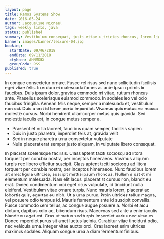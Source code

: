 ```yaml
---
layout: page
title: Ramos Systems Show
date: 2016-05-24
author: Jacqueline Michael
tags: weekly links, java
status: published
summary: Vestibulum consequat, justo vitae ultricies rhoncus, lorem ligula.
banner: images/banner/leisure-04.jpg
booking:
  startDate: 09/06/2018
  endDate: 09/11/2018
  ctyhocn: AHNMDHX
  groupCode: RSS
published: true
---
```

In congue consectetur ornare. Fusce vel risus sed nunc sollicitudin facilisis eget vitae felis. Interdum et malesuada fames ac ante ipsum primis in faucibus. Duis ipsum dolor, gravida commodo mi vitae, rutrum rhoncus ante. Phasellus scelerisque euismod commodo. In sodales leo vel odio faucibus fringilla. Aenean felis neque, semper a malesuada et, vestibulum non est. Duis a erat id lorem porta imperdiet. Vivamus quis metus vel massa molestie cursus. Morbi hendrerit ullamcorper metus quis gravida. Sed molestie iaculis est, in congue metus semper a.

* Praesent et nulla laoreet, faucibus quam semper, facilisis sapien
* Duis in justo pharetra, imperdiet felis at, gravida velit
* Sed in neque pharetra urna consectetur vulputate
* Nulla placerat erat semper justo aliquam, in vulputate libero consequat.

In placerat scelerisque facilisis. Class aptent taciti sociosqu ad litora torquent per conubia nostra, per inceptos himenaeos. Vivamus aliquam turpis nec libero efficitur suscipit. Class aptent taciti sociosqu ad litora torquent per conubia nostra, per inceptos himenaeos. Nunc faucibus lorem sit amet ligula ultricies, suscipit mattis ipsum rhoncus. Nullam a est et mi elementum malesuada. Nam elit lacus, placerat at cursus non, blandit eu erat. Donec condimentum orci eget risus vulputate, id tincidunt nulla eleifend. Vestibulum vitae ornare turpis. Nunc mauris lorem, placerat ac lobortis quis, egestas eu nibh. Ut a urna purus. Proin ultricies tellus magna, vel posuere odio tempus id. Mauris fermentum ante id suscipit convallis.
Fusce commodo sem tellus, ac congue augue posuere a. Morbi et arcu dictum, dapibus odio ac, bibendum risus. Maecenas sed ante a enim iaculis blandit eu eget est. Cras ut metus sed turpis imperdiet varius nec vitae ex. Donec imperdiet purus sit amet luctus lacinia. Curabitur vitae tincidunt odio, nec vehicula urna. Integer vitae auctor orci. Cras laoreet enim ultrices maximus sodales. Aliquam congue urna a diam fermentum finibus.
